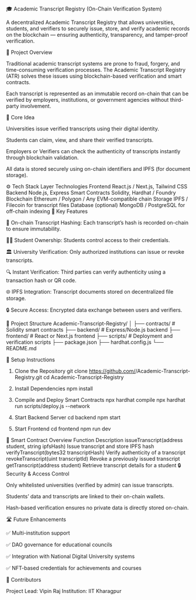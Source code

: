 🎓 Academic Transcript Registry (On-Chain Verification System)

A decentralized Academic Transcript Registry that allows universities, students, and verifiers to securely issue, store, and verify academic records on the blockchain — ensuring authenticity, transparency, and tamper-proof verification.

🚀 Project Overview

Traditional academic transcript systems are prone to fraud, forgery, and time-consuming verification processes.
The Academic Transcript Registry (ATR) solves these issues using blockchain-based verification and smart contracts.

Each transcript is represented as an immutable record on-chain that can be verified by employers, institutions, or government agencies without third-party involvement.

🧠 Core Idea

Universities issue verified transcripts using their digital identity.

Students can claim, view, and share their verified transcripts.

Employers or Verifiers can check the authenticity of transcripts instantly through blockchain validation.

All data is stored securely using on-chain identifiers and IPFS (for document storage).

⚙️ Tech Stack
Layer	Technologies
Frontend	React.js / Next.js, Tailwind CSS
Backend	Node.js, Express
Smart Contracts	Solidity, Hardhat / Foundry
Blockchain	Ethereum / Polygon / Any EVM-compatible chain
Storage	IPFS / Filecoin for transcript files
Database (optional)	MongoDB / PostgreSQL for off-chain indexing
🧩 Key Features

🧾 On-chain Transcript Hashing: Each transcript’s hash is recorded on-chain to ensure immutability.

👩‍🎓 Student Ownership: Students control access to their credentials.

🏛️ University Verification: Only authorized institutions can issue or revoke transcripts.

🔍 Instant Verification: Third parties can verify authenticity using a transaction hash or QR code.

🌐 IPFS Integration: Transcript documents stored on decentralized file storage.

🔒 Secure Access: Encrypted data exchange between users and verifiers.

📁 Project Structure
Academic-Transcript-Registry/
│
├── contracts/           # Solidity smart contracts
├── backend/             # Express/Node.js backend
├── frontend/            # React or Next.js frontend
├── scripts/             # Deployment and verification scripts
├── package.json
├── hardhat.config.js
└── README.md

🧰 Setup Instructions
1. Clone the Repository
git clone https://github.com/<your-username>/Academic-Transcript-Registry.git
cd Academic-Transcript-Registry

2. Install Dependencies
npm install

3. Compile and Deploy Smart Contracts
npx hardhat compile
npx hardhat run scripts/deploy.js --network <network-name>

4. Start Backend Server
cd backend
npm start

5. Start Frontend
cd frontend
npm run dev

🧾 Smart Contract Overview
Function	Description
issueTranscript(address student, string ipfsHash)	Issue transcript and store IPFS hash
verifyTranscript(bytes32 transcriptHash)	Verify authenticity of a transcript
revokeTranscript(uint transcriptId)	Revoke a previously issued transcript
getTranscript(address student)	Retrieve transcript details for a student
🔒 Security & Access Control

Only whitelisted universities (verified by admin) can issue transcripts.

Students’ data and transcripts are linked to their on-chain wallets.

Hash-based verification ensures no private data is directly stored on-chain.

🛣️ Future Enhancements

✅ Multi-institution support

✅ DAO governance for educational councils

✅ Integration with National Digital University systems

✅ NFT-based credentials for achievements and courses

👥 Contributors

Project Lead: Vipin Raj
Institution: IIT Kharagpur
